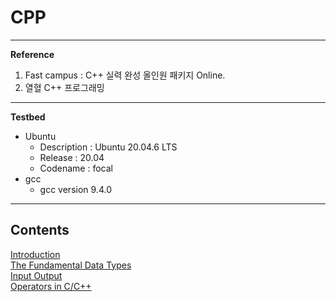 # CPP

---

**Reference**

1. Fast campus : C++ 실력 완성 올인원 패키지 Online.
2. 열혈 C++ 프로그래밍

---

**Testbed**

- Ubuntu
    - Description : Ubuntu 20.04.6 LTS
    - Release : 20.04
    - Codename : focal
- gcc
    - gcc version 9.4.0

---

## Contents
[Introduction](./note/ch01_Introduction) <br>
[The Fundamental Data Types](./note/ch02_The_Fundamental_Data_Types.md) <br>
[Input Output](./note/ch03_Input_Output.md) <br>
[Operators in C/C++](../c/note/SP02_Lexical_Elements_Operators_and_the_C_System.md#operators-and-punctuators) <br>